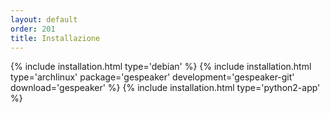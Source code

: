 ```yaml
---
layout: default
order: 201
title: Installazione
---
```

{% include installation.html type='debian' %}
{% include installation.html type='archlinux' package='gespeaker' development='gespeaker-git' download='gespeaker' %}
{% include installation.html type='python2-app' %}
